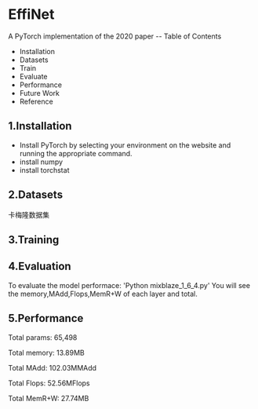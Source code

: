 # EffiNet

A PyTorch implementation of the 2020 paper -- 
Table of Contents
-	Installation
-	Datasets
-	Train
-	Evaluate
-	Performance
-	Future Work
-	Reference
       
## 1.Installation
-	Install PyTorch by selecting your environment on the website and running the appropriate command.
-	install numpy 
-	install torchstat 

## 2.Datasets
卡梅隆数据集

## 3.Training 

## 4.Evaluation
To evaluate the model performace:
'Python mixblaze_1_6_4.py'
You will see the memory,MAdd,Flops,MemR+W of each layer and total.

## 5.Performance
Total params: 65,498

Total memory: 13.89MB

Total MAdd: 102.03MMAdd

Total Flops: 52.56MFlops

Total MemR+W: 27.74MB

